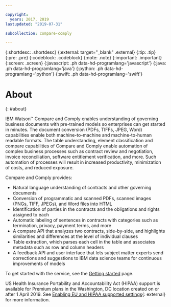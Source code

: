 ```yaml
---

copyright:
  years: 2017, 2019
lastupdated: "2019-07-31"

subcollection: compare-comply

---
```


{:shortdesc: .shortdesc}
{:external: target="_blank" .external}
{:tip: .tip}
{:pre: .pre}
{:codeblock: .codeblock}
{:note: .note}
{:important: .important}
{:screen: .screen}
{:javascript: .ph data-hd-programlang='javascript'}
{:java: .ph data-hd-programlang='java'}
{:python: .ph data-hd-programlang='python'}
{:swift: .ph data-hd-programlang='swift'}

# About
{: #about}

IBM Watson&trade; Compare and Comply enables understanding of governing business documents with pre-trained models so enterprises can get started in minutes. The document conversion (PDFs, TIFFs, JPEG, Word) capabilities enable both machine-to-machine and machine-to-human readable formats. The table understanding, element classification and compare capabilities of Compare and Comply enable automation of complex business processes such as contract review and negotiation, invoice reconciliation, software entitlement verification, and more. Such automation of processes will result in increased productivity, minimization of costs, and reduced exposure.

Compare and Comply provides:

  - Natural language understanding of contracts and other governing documents
  - Conversion of programmatic and scanned PDFs, scanned images (PNGs, TIFF, JPEGs), and Word files into HTML
  - Identification of parties in the contracts and the obligations and rights assigned to each
  - Automatic labeling of sentences in contracts with categories such as  termination, privacy, payment terms, and more
  - A compare API that analyzes two contracts, side-by-side, and highlights similarities and differences at the level of individual clauses
  - Table extraction, which parses each cell in the table and associates metadata such as row and column headers
  - A feedback API and user interface that lets subject matter experts send corrections and suggestions to IBM data science teams for continuous improvements of models

To get started with the service, see the [Getting started](/docs/services/compare-comply?topic=compare-comply-getting-started) page.

US Health Insurance Portability and Accountability Act (HIPAA) support is available for Premium plans in the Washington, DC location created on or after 1 April 2019. See [Enabling EU and HIPAA supported settings](/docs/account?topic=account-eu-hipaa-supported#eu-hipaa-supported){: external} for more information.


